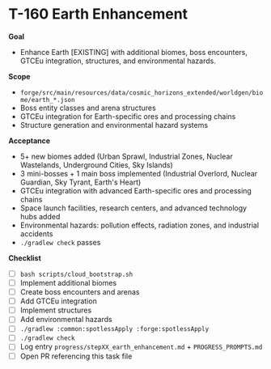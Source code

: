 # T-160 Earth Enhancement

**Goal**

- Enhance Earth [EXISTING] with additional biomes, boss encounters, GTCEu integration, structures, and environmental hazards.

**Scope**

- `forge/src/main/resources/data/cosmic_horizons_extended/worldgen/biome/earth_*.json`
- Boss entity classes and arena structures
- GTCEu integration for Earth-specific ores and processing chains
- Structure generation and environmental hazard systems

**Acceptance**

- 5+ new biomes added (Urban Sprawl, Industrial Zones, Nuclear Wastelands, Underground Cities, Sky Islands)
- 3 mini-bosses + 1 main boss implemented (Industrial Overlord, Nuclear Guardian, Sky Tyrant, Earth's Heart)
- GTCEu integration with advanced Earth-specific ores and processing chains
- Space launch facilities, research centers, and advanced technology hubs added
- Environmental hazards: pollution effects, radiation zones, and industrial accidents
- `./gradlew check` passes

**Checklist**

- [ ] `bash scripts/cloud_bootstrap.sh`
- [ ] Implement additional biomes
- [ ] Create boss encounters and arenas
- [ ] Add GTCEu integration
- [ ] Implement structures
- [ ] Add environmental hazards
- [ ] `./gradlew :common:spotlessApply :forge:spotlessApply`
- [ ] `./gradlew check`
- [ ] Log entry `progress/stepXX_earth_enhancement.md` + `PROGRESS_PROMPTS.md`
- [ ] Open PR referencing this task file
